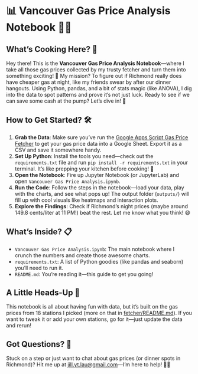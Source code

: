 # 📊 Vancouver Gas Price Analysis Notebook 🚗💨  

## What’s Cooking Here? 🍳  
Hey there! This is the **Vancouver Gas Price Analysis Notebook**—where I take all those gas prices collected by my trusty fetcher and turn them into something exciting! 🌟 My mission? To figure out if Richmond really does have cheaper gas at night, like my friends swear by after our dinner hangouts. Using Python, pandas, and a bit of stats magic (like ANOVA), I dig into the data to spot patterns and prove it’s not just luck. Ready to see if we can save some cash at the pump? Let’s dive in! 💸  

## How to Get Started? 🛠️  
1. **Grab the Data**: Make sure you’ve run the [Google Apps Script Gas Price Fetcher](https://github.com/jill-lau-data/vancouver_gas_price/blob/main/fetcher/README.md) to get your gas price data into a Google Sheet. Export it as a CSV and save it somewhere handy.  
2. **Set Up Python**: Install the tools you need—check out the `requirements.txt` file and run `pip install -r requirements.txt` in your terminal. It’s like prepping your kitchen before cooking! 🍲  
3. **Open the Notebook**: Fire up Jupyter Notebook (or JupyterLab) and open `Vancouver Gas Price Analysis.ipynb`.  
4. **Run the Code**: Follow the steps in the notebook—load your data, play with the charts, and see what pops up! The output folder (`outputs/`) will fill up with cool visuals like heatmaps and interaction plots.  
5. **Explore the Findings**: Check if Richmond’s night prices (maybe around 149.8 cents/liter at 11 PM!) beat the rest. Let me know what you think! 😄  

## What’s Inside? 📋  
- `Vancouver Gas Price Analysis.ipynb`: The main notebook where I crunch the numbers and create those awesome charts.  
- `requirements.txt`: A list of Python goodies (like pandas and seaborn) you’ll need to run it.  
- `README.md`: You’re reading it—this guide to get you going!  

## A Little Heads-Up 🎉  
This notebook is all about having fun with data, but it’s built on the gas prices from 18 stations I picked (more on that in [fetcher/README.md](https://github.com/jill-lau-data/vancouver_gas_price/blob/main/fetcher/README.md)). If you want to tweak it or add your own stations, go for it—just update the data and rerun!  

## Got Questions? 📧  
Stuck on a step or just want to chat about gas prices (or dinner spots in Richmond)? Hit me up at jill.yt.lau@gmail.com—I’m here to help! 🚙💙
